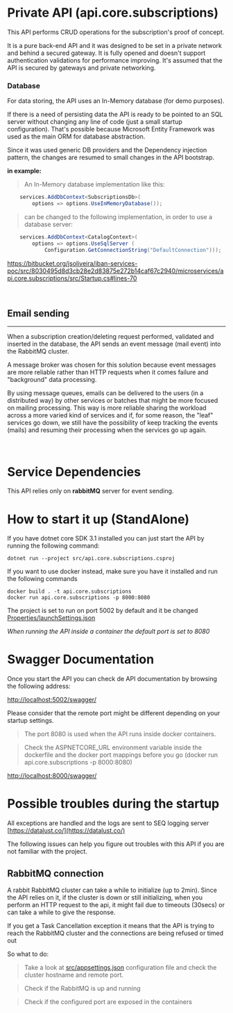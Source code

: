 # Private API (api.core.subscriptions)

This API performs CRUD operations for the subscription's proof of concept.

It is a pure back-end API and it was designed to be set in a private network and behind a secured gateway. It is fully opened and doesn't support authentication validations for performance improving. 
It's assumed that the API is secured by gateways and private networking.

### Database

For data storing, the API uses an In-Memory database (for demo purposes). 

If there is a need of persisting data the API is ready to be pointed to an SQL server without changing any line of code (just a small startup configuration).
That's possible because Microsoft Entity Framework was used as the main ORM for database abstraction.

Since it was used generic DB providers and the Dependency injection pattern, the changes are resumed to small changes in the API bootstrap.



**in example:**

> An In-Memory database implementation like this:

```csharp
    services.AddDbContext<SubscriptionsDb>(
        options => options.UseInMemoryDatabase());
```
>can be changed to the following implementation, in order to use a database server:  

```csharp
    services.AddDbContext<CatalogContext>(
        options => options.UseSqlServer (
            Configuration.GetConnectionString("DefaultConnection")));
```

https://bitbucket.org/jsoliveira/iban-services-poc/src/8030495d8d3cb28e2d83875e272b14caf67c2940/microservices/api.core.subscriptions/src/Startup.cs#lines-70


<br/>

## Email sending
---
When a subscription creation/deleting request performed, validated and inserted in the database, the API sends an event message (mail event) into the RabbitMQ cluster.

A message broker was chosen for this solution because event messages are more reliable rather than HTTP requests when it comes failure and "background" data processing.

By using message queues, emails can be delivered to the users (in a distributed way) by other services or batches that might be more focused on mailing processing. This way is more reliable sharing the workload across a more varied kind of services and if, for some reason, the "leaf" services go down, we still have the possibility of keep tracking the events (mails) and resuming their processing when the services go up again. 

<br/>

# Service Dependencies

This API relies only on **rabbitMQ** server for event sending.

# How to start it up (StandAlone)

If you have dotnet core SDK 3.1 installed you can just start the API by running the following command:
```shell
dotnet run --project src/api.core.subscriptions.csproj
```

If you want to use docker instead, make sure you have it installed and run the following commands
```shell
docker build . -t api.core.subscriptions
docker run api.core.subscriptions -p 8000:8080
```

The project is set to run on port 5002 by default and it be changed [Properties/launchSettings.json](Properties/launchSettings.json) 


_When running the API inside a container the default port is set to 8080_

# Swagger Documentation

Once you start the API you can check de API documentation by browsing the following address:

[http://localhost:5002/swagger/](http://localhost:5002/swagger/)

Please consider that the remote port might be different depending on your startup settings. 

>The port 8080 is used when the API runs inside docker containers.

>Check the ASPNETCORE_URL environment variable inside the dockerfile and the docker port mappings before you go (docker run api.core.subscriptions -p 8000:8080)

[http://localhost:8000/swagger/](http://localhost:8000/swagger/)


# Possible troubles during the startup

All exceptions are handled and the logs are sent to SEQ logging server [https://datalust.co/](https://datalust.co/)

The following issues can help you figure out troubles with this API if you are not familiar with the project.

## RabbitMQ connection

A rabbit RabbitMQ cluster can take a while to initialize (up to 2min). 
Since the API relies on it, if the cluster is down or still initializing, when you perform an HTTP request to the api, it might fail due to timeouts (30secs) or can take a while to give the response.

If you get a Task Cancellation exception it means that the API is trying to reach the RabbitMQ cluster and the connections are being refused or timed out

So what to do:

>Take a look at [src/appsettings.json](src/appsettings.json) configuration file and check the cluster hostname and remote port.

>Check if the RabbitMQ is up and running

>Check if the configured port are exposed in the containers

